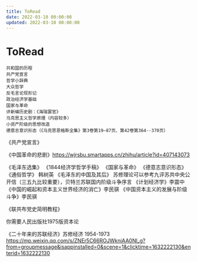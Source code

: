 ```yaml
---
title: ToRead
date: 2022-03-10 00:00:00
updated: 2022-03-10 00:00:00
---
```


# ToRead

	共和国的历程
	共产党宣言
	哲学小辞典
	大众哲学
	反毛言论现形记
	政治经济学基础
	国家与革命
	评新编历史剧：《海瑞罢官》
	马克思主义哲学原理（内容较多）
	小资产阶级的思想改造
	德意志意识形态（《马克思恩格斯全集》第3卷第19—87页、第42卷第364--370页）

《共产党宣言》

《中国革命的悲剧》https://wjrsbu.smartapps.cn/zhihu/article?id=407143073

《毛泽东选集》
《1844经济学哲学手稿》
《国家与革命》
《德意志意识形态》
《通俗哲学》 韩树英
《毛泽东的中国及其后》
苏修理论可以参考九评苏共中央公开信（三五九比较重要），贝特兰苏联国内阶级斗争序言
《计划经济学》李震中
《中国的崛起和资本主义世界经济的消亡》李民骐
《中国资本主义的发展与阶级斗争》李民骐

《联共布党史简明教程》

你需要人民出版社1975版资本论

《二十年来的苏联经济》苏修经济 1954-1973 https://mp.weixin.qq.com/s/ZNEr5C66ROJWkniAA0Nl_g?from=groupmessage&isappinstalled=0&scene=1&clicktime=1632222130&enterid=1632222130

